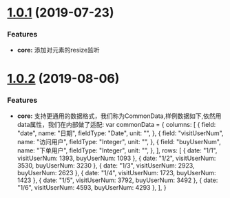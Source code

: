 <a name="1.0.1"></a>
# [1.0.1](https://github.com/ElemeFE/v-charts/compare/v1.0.0...v1.0.1) (2019-07-23)

### Features
* **core:** 添加对元素的resize监听

<a name="1.0.2"></a>
# [1.0.2](https://github.com/ElemeFE/v-charts/compare/v1.0.1...v1.0.2) (2019-08-06)

### Features
* **core:** 支持更通用的数据格式，我们称为CommonData,样例数据如下,依然用data属性，我们在内部做了适配:
     var commonData = {
        columns: [
          {
            field: "date",
            name: "日期",
            fieldType: "Date",
            unit: "",
          },
          {
            field: "visitUserNum",
            name: "访问用户",
            fieldType: "Integer",
            unit: "",
          },
          {
            field: "buyUserNum",
            name: "下单用户",
            fieldType: "Integer",
            unit: "",
          },
        ],
        rows: [
          { date: "1/1", visitUserNum: 1393, buyUserNum: 1093 },
          { date: "1/2", visitUserNum: 3530, buyUserNum: 3230 },
          { date: "1/3", visitUserNum: 2923, buyUserNum: 2623 },
          { date: "1/4", visitUserNum: 1723, buyUserNum: 1423 },
          { date: "1/5", visitUserNum: 3792, buyUserNum: 3492 },
          { date: "1/6", visitUserNum: 4593, buyUserNum: 4293 },
        ],
      }
